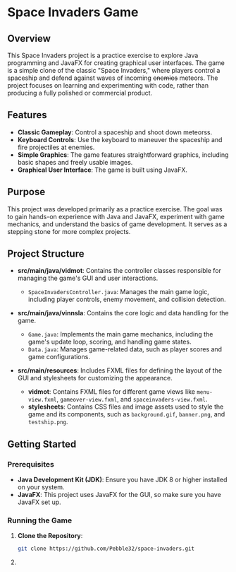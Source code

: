 # Space Invaders Game

## Overview

This Space Invaders project is a practice exercise to explore Java programming and JavaFX for creating graphical user interfaces. The game is a simple clone of the classic "Space Invaders," where players control a spaceship and defend against waves of incoming ~~enemies~~ meteors. The project focuses on learning and experimenting with code, rather than producing a fully polished or commercial product.

## Features

- **Classic Gameplay**: Control a spaceship and shoot down meteorss.
- **Keyboard Controls**: Use the keyboard to maneuver the spaceship and fire projectiles at enemies.
- **Simple Graphics**: The game features straightforward graphics, including basic shapes and freely usable images.
- **Graphical User Interface**: The game is built using JavaFX.

## Purpose

This project was developed primarily as a practice exercise. The goal was to gain hands-on experience with Java and JavaFX, experiment with game mechanics, and understand the basics of game development. It serves as a stepping stone for more complex projects.

## Project Structure

- **src/main/java/vidmot**: Contains the controller classes responsible for managing the game's GUI and user interactions.
  - `SpaceInvadersController.java`: Manages the main game logic, including player controls, enemy movement, and collision detection.

- **src/main/java/vinnsla**: Contains the core logic and data handling for the game.
  - `Game.java`: Implements the main game mechanics, including the game's update loop, scoring, and handling game states.
  - `Data.java`: Manages game-related data, such as player scores and game configurations.

- **src/main/resources**: Includes FXML files for defining the layout of the GUI and stylesheets for customizing the appearance.
  - **vidmot**: Contains FXML files for different game views like `menu-view.fxml`, `gameover-view.fxml`, and `spaceinvaders-view.fxml`.
  - **stylesheets**: Contains CSS files and image assets used to style the game and its components, such as `background.gif`, `banner.png`, and `testship.png`.

## Getting Started

### Prerequisites

- **Java Development Kit (JDK)**: Ensure you have JDK 8 or higher installed on your system.
- **JavaFX**: This project uses JavaFX for the GUI, so make sure you have JavaFX set up.

### Running the Game

1. **Clone the Repository**:
   ```bash
   git clone https://github.com/Pebble32/space-invaders.git
   ```
2. 
